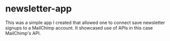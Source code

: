 # newsletter-app

This was a simple app I created that allowed one to connect save newsletter signups to a MailChimp account. It showcased use of APIs in this case MailChimp's API.
